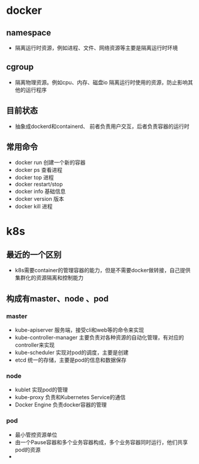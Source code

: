 # docker
## namespace 
- 隔离运行时资源，例如进程、文件、网络资源等主要是隔离运行时环境
## cgroup 
- 隔离物理资源。例如cpu、内存、磁盘io 隔离运行时使用的资源，防止影响其他的运行程序
## 目前状态
- 抽象成dockerd和containerd、 前者负责用户交互，后者负责容器的运行时
## 常用命令
- docker run 创建一个新的容器
- docker ps 查看进程
- docker top 进程
- docker restart/stop 
- docker info 基础信息
- docker version 版本
- docker kill 进程
# k8s
## 最近的一个区别
- k8s需要container的管理容器的能力，但是不需要docker做转接，自己提供集群化的资源隔离和控制能力
## 构成有master、node 、pod
### master 
- kube-apiserver 服务端，接受cli和web等的命令来实现
- kube-controller-manager 主要负责对各种资源的自动化管理，有对应的controller来实现
- kube-scheduler 实现对pod的调度，主要是创建
- etcd 统一的存储，主要是pod的信息和数据保存
### node
- kublet 实现pod的管理
- kube-proxy 负责和Kubernetes Service的通信
- Docker Engine 负责docker容器的管理
### pod
- 最小管控资源单位
- 由一个Pause容器和多个业务容器构成，多个业务容器同时运行，他们共享pod的资源
- 
